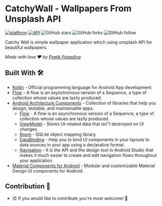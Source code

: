 # CatchyWall - Wallpapers From Unsplash API

[![platform](https://img.shields.io/badge/Platform-Android-brightgreen)](https://www.android.com)    [![API](https://img.shields.io/badge/API-21%2B-brightgreen.svg?style=flat)](https://android-arsenal.com/api?level=21)    ![GitHub stars](https://img.shields.io/github/stars/PratikFagadiya/CatchyWall?style=social)    ![GitHub forks](https://img.shields.io/github/forks/PratikFagadiya/CatchyWall?label=Fork&style=social)    ![GitHub follow](https://img.shields.io/github/followers/PratikFagadiya?label=Follow&style=social)

Catchy Wall is simple wallpaper application which using unsplash API for beautiful wallpapers.

*Made with love ❤️ by [Pratik Fagadiya](https://github.com/PratikFagadiya)*

## Built With 🛠

- [Kotlin](https://kotlinlang.org/) - Official programming language for Android App development.
- [Flow](https://kotlinlang.org/docs/reference/coroutines/flow.html) - A flow is an asynchronous
  version of a Sequence, a type of collection whose values are lazily produced.
- [Android Architecture Components](https://developer.android.com/topic/libraries/architecture) -
  Collection of libraries that help you design, testable, and maintainable apps.
    - [Flow](https://kotlinlang.org/docs/reference/coroutines/flow.html) - A flow is an asynchronous
      version of a Sequence, a type of collection whose values are lazily produced.
    - [ViewModel](https://developer.android.com/topic/libraries/architecture/viewmodel) - Stores
      UI-related data that isn"t destroyed on UI changes.
    - [Room](https://developer.android.com/topic/libraries/architecture/room) - SQLite object
      mapping library.
    - [DataBinding](https://developer.android.com/topic/libraries/data-binding) - Help you to bind
      UI components in your layouts to data sources in your app using a declarative format.
    - [Navigation](https://developer.android.com/guide/navigation) - It is the API and the design tool in Android Studio that makes it much easier to create and edit navigation flows throughout your application.  
- [Material Components for Android](https://github.com/material-components/material-components-android) - Modular and customizable Material Design UI components for Android.

## Contribution 🤝

- 😍 If you would like to contribute you're most welcome! 💛